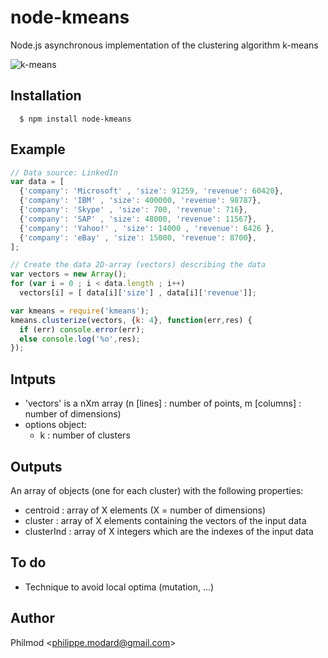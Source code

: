 # node-kmeans

  Node.js asynchronous implementation of the clustering algorithm k-means

![k-means](http://www.aishack.in/wp-content/uploads/2010/07/kmeans-example.jpg)

## Installation

      $ npm install node-kmeans

## Example

```js
// Data source: LinkedIn
var data = [ 
  {'company': 'Microsoft' , 'size': 91259, 'revenue': 60420},
  {'company': 'IBM' , 'size': 400000, 'revenue': 98787},
  {'company': 'Skype' , 'size': 700, 'revenue': 716},
  {'company': 'SAP' , 'size': 48000, 'revenue': 11567},
  {'company': 'Yahoo!' , 'size': 14000 , 'revenue': 6426 },
  {'company': 'eBay' , 'size': 15000, 'revenue': 8700},
];

// Create the data 2D-array (vectors) describing the data
var vectors = new Array();
for (var i = 0 ; i < data.length ; i++)
  vectors[i] = [ data[i]['size'] , data[i]['revenue']];

var kmeans = require('kmeans');
kmeans.clusterize(vectors, {k: 4}, function(err,res) {
  if (err) console.error(err);
  else console.log('%o',res);
});
```
## Intputs
 - 'vectors' is a nXm array (n [lines] : number of points, m [columns] : number of dimensions)
 - options object: 
    - k : number of clusters

## Outputs
An array of objects (one for each cluster) with the following properties: 
 - centroid : array of X elements (X = number of dimensions)
 - cluster : array of X elements containing the vectors of the input data
 - clusterInd : array of X integers which are the indexes of the input data

## To do
 - Technique to avoid local optima (mutation, ...)

## Author

Philmod &lt;philippe.modard@gmail.com&gt;